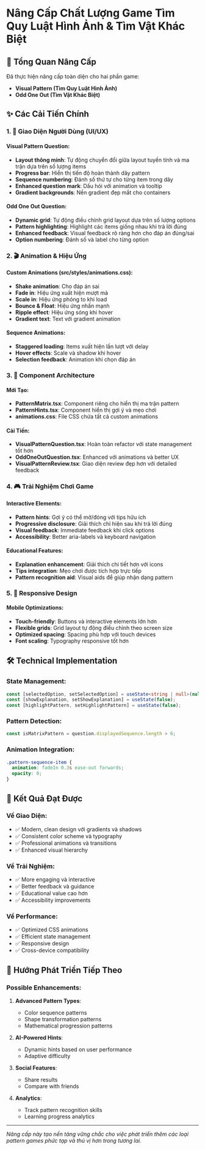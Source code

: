 # Nâng Cấp Chất Lượng Game Tìm Quy Luật Hình Ảnh & Tìm Vật Khác Biệt

## 🎯 Tổng Quan Nâng Cấp

Đã thực hiện nâng cấp toàn diện cho hai phần game:
- **Visual Pattern (Tìm Quy Luật Hình Ảnh)**
- **Odd One Out (Tìm Vật Khác Biệt)**

## ✨ Các Cải Tiến Chính

### 1. 🎨 Giao Diện Người Dùng (UI/UX)

#### Visual Pattern Question:
- **Layout thông minh**: Tự động chuyển đổi giữa layout tuyến tính và ma trận dựa trên số lượng items
- **Progress bar**: Hiển thị tiến độ hoàn thành dãy pattern
- **Sequence numbering**: Đánh số thứ tự cho từng item trong dãy
- **Enhanced question mark**: Dấu hỏi với animation và tooltip
- **Gradient backgrounds**: Nền gradient đẹp mắt cho containers

#### Odd One Out Question:
- **Dynamic grid**: Tự động điều chỉnh grid layout dựa trên số lượng options
- **Pattern highlighting**: Highlight các items giống nhau khi trả lời đúng
- **Enhanced feedback**: Visual feedback rõ ràng hơn cho đáp án đúng/sai
- **Option numbering**: Đánh số và label cho từng option

### 2. 🎬 Animation & Hiệu Ứng

#### Custom Animations (src/styles/animations.css):
- **Shake animation**: Cho đáp án sai
- **Fade in**: Hiệu ứng xuất hiện mượt mà
- **Scale in**: Hiệu ứng phóng to khi load
- **Bounce & Float**: Hiệu ứng nhấn mạnh
- **Ripple effect**: Hiệu ứng sóng khi hover
- **Gradient text**: Text với gradient animation

#### Sequence Animations:
- **Staggered loading**: Items xuất hiện lần lượt với delay
- **Hover effects**: Scale và shadow khi hover
- **Selection feedback**: Animation khi chọn đáp án

### 3. 🧩 Component Architecture

#### Mới Tạo:
- **PatternMatrix.tsx**: Component riêng cho hiển thị ma trận pattern
- **PatternHints.tsx**: Component hiển thị gợi ý và mẹo chơi
- **animations.css**: File CSS chứa tất cả custom animations

#### Cải Tiến:
- **VisualPatternQuestion.tsx**: Hoàn toàn refactor với state management tốt hơn
- **OddOneOutQuestion.tsx**: Enhanced với animations và better UX
- **VisualPatternReview.tsx**: Giao diện review đẹp hơn với detailed feedback

### 4. 🎮 Trải Nghiệm Chơi Game

#### Interactive Elements:
- **Pattern hints**: Gợi ý có thể mở/đóng với tips hữu ích
- **Progressive disclosure**: Giải thích chỉ hiện sau khi trả lời đúng
- **Visual feedback**: Immediate feedback khi click options
- **Accessibility**: Better aria-labels và keyboard navigation

#### Educational Features:
- **Explanation enhancement**: Giải thích chi tiết hơn với icons
- **Tips integration**: Mẹo chơi được tích hợp trực tiếp
- **Pattern recognition aid**: Visual aids để giúp nhận dạng pattern

### 5. 📱 Responsive Design

#### Mobile Optimizations:
- **Touch-friendly**: Buttons và interactive elements lớn hơn
- **Flexible grids**: Grid layout tự động điều chỉnh theo screen size
- **Optimized spacing**: Spacing phù hợp với touch devices
- **Font scaling**: Typography responsive tốt hơn

## 🛠️ Technical Implementation

### State Management:
```typescript
const [selectedOption, setSelectedOption] = useState<string | null>(null);
const [showExplanation, setShowExplanation] = useState(false);
const [highlightPattern, setHighlightPattern] = useState(false);
```

### Pattern Detection:
```typescript
const isMatrixPattern = question.displayedSequence.length > 6;
```

### Animation Integration:
```css
.pattern-sequence-item {
  animation: fadeIn 0.3s ease-out forwards;
  opacity: 0;
}
```

## 🎯 Kết Quả Đạt Được

### Về Giao Diện:
- ✅ Modern, clean design với gradients và shadows
- ✅ Consistent color scheme và typography
- ✅ Professional animations và transitions
- ✅ Enhanced visual hierarchy

### Về Trải Nghiệm:
- ✅ More engaging và interactive
- ✅ Better feedback và guidance
- ✅ Educational value cao hơn
- ✅ Accessibility improvements

### Về Performance:
- ✅ Optimized CSS animations
- ✅ Efficient state management
- ✅ Responsive design
- ✅ Cross-device compatibility

## 🚀 Hướng Phát Triển Tiếp Theo

### Possible Enhancements:
1. **Advanced Pattern Types**: 
   - Color sequence patterns
   - Shape transformation patterns
   - Mathematical progression patterns

2. **AI-Powered Hints**:
   - Dynamic hints based on user performance
   - Adaptive difficulty

3. **Social Features**:
   - Share results
   - Compare with friends

4. **Analytics**:
   - Track pattern recognition skills
   - Learning progress analytics

---

*Nâng cấp này tạo nền tảng vững chắc cho việc phát triển thêm các loại pattern games phức tạp và thú vị hơn trong tương lai.*